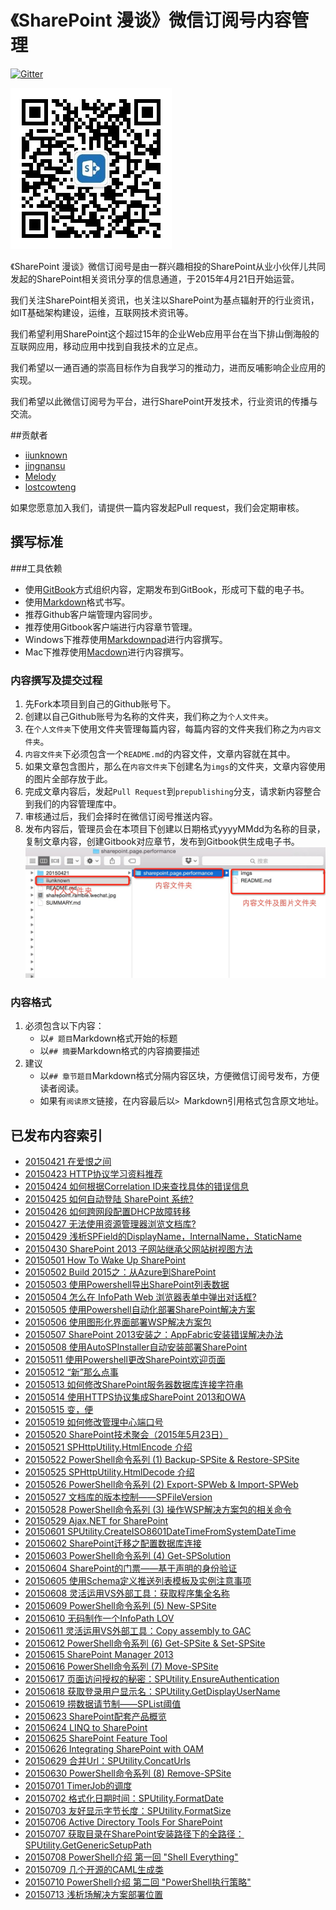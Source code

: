 # 《SharePoint 漫谈》微信订阅号内容管理

[![Gitter](https://badges.gitter.im/Join%20Chat.svg)](https://gitter.im/iiunknown/sharepoint.ramble.wechat?utm_source=badge&utm_medium=badge&utm_campaign=pr-badge)

![微信订阅号二维码](sharepoint.ramble.wechat.jpg)

《SharePoint 漫谈》微信订阅号是由一群兴趣相投的SharePoint从业小伙伴儿共同发起的SharePoint相关资讯分享的信息通道，于2015年4月21日开始运营。

我们关注SharePoint相关资讯，也关注以SharePoint为基点辐射开的行业资讯，如IT基础架构建设，运维，互联网技术资讯等。

我们希望利用SharePoint这个超过15年的企业Web应用平台在当下排山倒海般的互联网应用，移动应用中找到自我技术的立足点。

我们希望以一通百通的崇高目标作为自我学习的推动力，进而反哺影响企业应用的实现。

我们希望以此微信订阅号为平台，进行SharePoint开发技术，行业资讯的传播与交流。


##贡献者
* [iiunknown](https://github.com/iiunknown)
* [jingnansu](https://github.com/jingnansu)
* [Melody](https://github.com/melodytu)
* [lostcowteng](https://github.com/lostcowteng)

如果您愿意加入我们，请提供一篇内容发起Pull request，我们会定期审核。

## 撰写标准
###工具依赖
* 使用[GitBook](https://www.gitbook.com)方式组织内容，定期发布到GitBook，形成可下载的电子书。
* 使用[Markdown](https://github.com/riku/Markdown-Syntax-CN)格式书写。
* 推荐Github客户端管理内容同步。
* 推荐使用Gitbook客户端进行内容章节管理。
* Windows下推荐使用[Markdownpad](http://www.markdownpad.com/)进行内容撰写。
* Mac下推荐使用[Macdown](https://github.com/uranusjr/macdown)进行内容撰写。

### 内容撰写及提交过程
1. 先Fork本项目到自己的Github账号下。
2. 创建以自己Github账号为名称的文件夹，我们称之为`个人文件夹`。
3. 在`个人文件夹`下使用文件夹管理每篇内容，每篇内容的文件夹我们称之为`内容文件夹`。
4. `内容文件夹`下必须包含一个`README.md`的内容文件，文章内容就在其中。
5. 如果文章包含图片，那么在`内容文件夹`下创建名为`imgs`的文件夹，文章内容使用的图片全部存放于此。
6. 完成文章内容后，发起`Pull Request`到`prepublishing`分支，请求新内容整合到我们的内容管理库中。
7. 审核通过后，我们会择时在微信订阅号推送内容。
8. 发布内容后，管理员会在本项目下创建以日期格式yyyyMMdd为名称的目录，复制文章内容，创建Gitbook对应章节，发布到Gitbook供生成电子书。
![个人文件夹内容组织示例](content.png)

### 内容格式
1. 必须包含以下内容：
    * 以`# 题目`Markdown格式开始的标题
    * 以`## 摘要`Markdown格式的内容摘要描述
2. 建议
    * 以`## 章节题目`Markdown格式分隔内容区块，方便微信订阅号发布，方便读者阅读。
    * 如果有`阅读原文`链接，在内容最后以`> `Markdown引用格式包含原文地址。


## 已发布内容索引

* [20150421 在爱恨之间](20150421/README.md)
* [20150423 HTTP协议学习资料推荐](20150423/README.md)
* [20150424 如何根据Correlation ID来查找具体的错误信息](20150424/README.md)
* [20150425 如何自动登陆 SharePoint 系统?](20150425/README.md)
* [20150426 如何跨网段配置DHCP故障转移](20150426/README.md)
* [20150427 无法使用资源管理器浏览文档库?](20150427/README.md)
* [20150429 浅析SPField的DisplayName，InternalName，StaticName](20150429/README.md)
* [20150430 SharePoint 2013 子网站继承父网站树视图方法](20150430/README.md)
* [20150501 How To Wake Up SharePoint](20150501/README.md)
* [20150502 Build 2015之：从Azure到SharePoint](20150502/README.md)
* [20150503 使用Powershell导出SharePoint列表数据](20150503/README.md)
* [20150504 怎么在 InfoPath Web 浏览器表单中弹出对话框?](20150504/README.md)
* [20150505 使用Powershell自动化部署SharePoint解决方案](20150505/README.md)
* [20150506 使用图形化界面部署WSP解决方案包](20150506/README.md)
* [20150507 SharePoint 2013安装之：AppFabric安装错误解决办法](20150507/README.md)
* [20150508 使用AutoSPInstaller自动安装部署SharePoint](20150508/README.md)
* [20150511 使用Powershell更改SharePoint欢迎页面](20150509/README.md)
* [20150512 “新”那么点事](20150512/README.md)
* [20150513 如何修改SharePoint服务器数据库连接字符串](20150513/README.md)
* [20150514 使用HTTPS协议集成SharePoint 2013和OWA](20150514/README.md)
* [20150515 变，便](20150515/README.md)
* [20150519 如何修改管理中心端口号](20150519/README.md)
* [20150520 SharePoint技术聚会（2015年5月23日）](20150520/README.md)
* [20150521 SPHttpUtility.HtmlEncode 介绍](20150521/README.md)
* [20150522 PowerShell命令系列 (1) Backup-SPSite & Restore-SPSite](20150522/README.md)
* [20150525 SPHttpUtility.HtmlDecode 介绍](20150525/README.md)
* [20150526 PowerShell命令系列 (2) Export-SPWeb & Import-SPWeb](20150526/README.md)
* [20150527 文档库的版本控制——SPFileVersion](20150527/README.md)
* [20150528 PowerShell命令系列 (3) 操作WSP解决方案包的相关命令](20150528/README.md)
* [20150529 Ajax.NET for SharePoint](20150529/README.md)
* [20150601 SPUtility.CreateISO8601DateTimeFromSystemDateTime](20150601/README.md)
* [20150602 SharePoint迁移之配置数据库连接](20150602/README.md)
* [20150603 PowerShell命令系列 (4) Get-SPSolution](20150603/README.md)
* [20150604 SharePoint的门票——基于声明的身份验证](20150604/README.md)
* [20150605 使用Schema定义推送列表模板及实例注意事项](20150605/README.md)
* [20150608 灵活运用VS外部工具：获取程序集全名称](20150608/README.md)
* [20150609 PowerShell命令系列 (5) New-SPSite](20150609/README.md)
* [20150610 无码制作一个InfoPath LOV](20150610/README.md)
* [20150611 灵活运用VS外部工具：Copy assembly to GAC](20150611/README.md)
* [20150612 PowerShell命令系列 (6) Get-SPSite &amp; Set-SPSite](20150612/README.md)
* [20150615 SharePoint Manager 2013](20150615/README.md)
* [20150616 PowerShell命令系列 (7) Move-SPSite](20150616/README.md)
* [20150617 页面访问授权的秘密：SPUtility.EnsureAuthentication](20150617/README.md)
* [20150618 获取登录用户显示名：SPUtility.GetDisplayUserName](20150618/README.md)
* [20150619 捞数据请节制——SPList阈值](20150619/README.md)
* [20150623 SharePoint配套产品概览](20150623/README.md)
* [20150624 LINQ to SharePoint](20150624/README.md)
* [20150625 SharePoint Feature Tool](20150625/README.md)
* [20150626 Integrating SharePoint with OAM](20150626/README.md)
* [20150629 合并Url：SPUtility.ConcatUrls](20150629/README.md)
* [20150630 PowerShell命令系列 (8) Remove-SPSite](20150630/README.md)
* [20150701 TimerJob的调度](20150701/README.md)
* [20150702 格式化日期时间：SPUtility.FormatDate](20150702/README.md)
* [20150703 友好显示字节长度：SPUtility.FormatSize](20150703/README.md)
* [20150706 Active Directory Tools For SharePoint](20150706/README.md)
* [20150707 获取目录在SharePoint安装路径下的全路径：SPUtility.GetGenericSetupPath](20150707/README.md)
* [20150708 PowerShell介绍 第一回 "Shell Everything"](20150708/README.md)
* [20150709 几个开源的CAML生成类](20150709/README.md)
* [20150710 PowerShell介绍 第二回 "PowerShell执行策略"](20150710/README.md)
* [20150713 浅析场解决方案部署位置](20150713/README.md)
